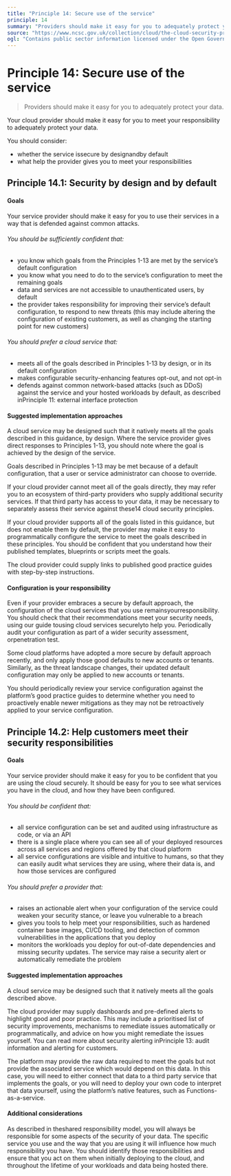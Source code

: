```yaml
---
title: "Principle 14: Secure use of the service"
principle: 14
summary: "Providers should make it easy for you to adequately protect your data."
source: "https://www.ncsc.gov.uk/collection/cloud/the-cloud-security-principles/principle-14-secure-use-of-the-service"
ogl: "Contains public sector information licensed under the Open Government Licence v3.0. https://www.nationalarchives.gov.uk/doc/open-government-licence/version/3/"
---
```


# Principle 14: Secure use of the service

> Providers should make it easy for you to adequately protect your data.

Your cloud provider should make it easy for you to meet your responsibility to adequately protect your data.

You should consider:

- whether the service issecure by designandby default
- what help the provider gives you to meet your responsibilities

## Principle 14.1: Security by design and by default

#### Goals

Your service provider should make it easy for you to use their services in a way that is defended against common attacks.

###### You should be sufficiently confident that:

- you know which goals from the Principles 1-13 are met by the service’s default configuration
- you know what you need to do to the service’s configuration to meet the remaining goals
- data and services are not accessible to unauthenticated users, by default
- the provider takes responsibility for improving their service’s default configuration, to respond to new threats (this may include altering the configuration of existing customers, as well as changing the starting point for new customers)

###### You should prefer a cloud service that:

- meets all of the goals described in Principles 1-13 by design, or in its default configuration
- makes configurable security-enhancing features opt-out, and not opt-in
- defends against common network-based attacks (such as DDoS) against the service and your hosted workloads by default, as described inPrinciple 11: external interface protection

#### Suggested implementation approaches

A cloud service may be designed such that it natively meets all the goals described in this guidance, by design. Where the service provider gives direct responses to Principles 1-13, you should note where the goal is achieved by the design of the service.

Goals described in Principles 1-13 may be met because of a default configuration, that a user or service administrator can choose to override.

If your cloud provider cannot meet all of the goals directly, they may refer you to an ecosystem of third-party providers who supply additional security services. If that third party has access to your data, it may be necessary to separately assess their service against these14 cloud security principles.

If your cloud provider supports all of the goals listed in this guidance, but does not enable them by default, the provider may make it easy to programmatically configure the service to meet the goals described in these principles. You should be confident that you understand how their published templates, blueprints or scripts meet the goals.

The cloud provider could supply links to published good practice guides with step-by-step instructions.

#### Configuration is your responsibility

Even if your provider embraces a secure by default approach, the configuration of the cloud services that you use remainsyourresponsibility. You should check that their recommendations meet your security needs, using our guide tousing cloud services securelyto help you. Periodically audit your configuration as part of a wider security assessment, orpenetration test.

Some cloud platforms have adopted a more secure by default approach recently, and only apply those good defaults to new accounts or tenants. Similarly, as the threat landscape changes, their updated default configuration may only be applied to new accounts or tenants.

You should periodically review your service configuration against the platform’s good practice guides to determine whether you need to proactively enable newer mitigations as they may not be retroactively applied to your service configuration.

## Principle 14.2: Help customers meet their security responsibilities

#### Goals

Your service provider should make it easy for you to be confident that you are using the cloud securely. It should be easy for you to see what services you have in the cloud, and how they have been configured.

###### You should be confident that:

- all service configuration can be set and audited using infrastructure as code, or via an API
- there is a single place where you can see all of your deployed resources across all services and regions offered by that cloud platform
- all service configurations are visible and intuitive to humans, so that they can easily audit what services they are using, where their data is, and how those services are configured

###### You should prefer a provider that:

- raises an actionable alert when your configuration of the service could weaken your security stance, or leave you vulnerable to a breach
- gives you tools to help meet your responsibilities, such as hardened container base images, CI/CD tooling, and detection of common vulnerabilities in the applications that you deploy
- monitors the workloads you deploy for out-of-date dependencies and missing security updates. The service may raise a security alert or automatically remediate the problem

#### Suggested implementation approaches

A cloud service may be designed such that it natively meets all the goals described above.

The cloud provider may supply dashboards and pre-defined alerts to highlight good and poor practice. This may include a prioritised list of security improvements, mechanisms to remediate issues automatically or programmatically, and advice on how you might remediate the issues yourself. You can read more about security alerting inPrinciple 13: audit information and alerting for customers.

The platform may provide the raw data required to meet the goals but not provide the associated service which would depend on this data. In this case, you will need to either connect that data to a third party service that implements the goals, or you will need to deploy your own code to interpret that data yourself, using the platform’s native features, such as Functions-as-a-service.

#### Additional considerations

As described in theshared responsibility model, you will always be responsible for some aspects of the security of your data. The specific service you use and the way that you are using it will influence how much responsibility you have. You should identify those responsibilities and ensure that you act on them when initially deploying to the cloud, and throughout the lifetime of your workloads and data being hosted there.
